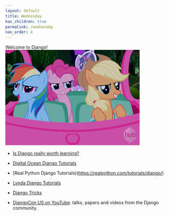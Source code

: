 ```yaml
---
layout: default
title: Wednesday
has_children: true
permalink: /wednesday
nav_order: 4
---
```

Welcome to Django!
<br>
![](https://github.com/HCDigitalScholarship/summer-django/raw/master/ponies.gif)

- [Is Django really worth learning?](https://codeburst.io/is-django-really-worth-learning-222192396431)

- [Digital Ocean Django Tutorials](https://www.digitalocean.com/community/tags/django?type=tutorials)

- [Real Python Django Tutorials)(https://realpython.com/tutorials/django/)

- [Lynda Django Tutorials](https://www.lynda.com/Django-tutorials/8494-0.html)

- [Django Tricks](https://djangotricks.blogspot.com/)

- [DjangoCon US on YouTube](https://www.youtube.com/channel/UC0yY6a79pPY9J0ShIHRf6yw): talks, papers and videos from the Django community. 

